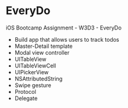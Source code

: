# EveryDo
iOS Bootcamp Assignment - W3D3 - EveryDo

* Build app that allows users to track todos
* Master-Detail template
* Modal view controller
* UITableView
* UITableViewCell
* UIPickerView
* NSAttributedString
* Swipe gesture
* Protocol
* Delegate
